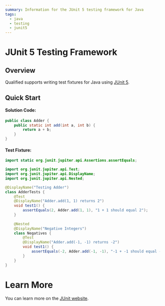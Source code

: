 ```yaml
---
summary: Information for the JUnit 5 testing framework for Java
tags:
  - java
  - testing
  - junit5
---
```


# JUnit 5 Testing Framework

## Overview

Qualified supports writing test fixtures for Java using [JUnit 5][1].

## Quick Start

#### Solution Code:

```java
public class Adder {
    public static int add(int a, int b) {
        return a + b;
    }
}
```

#### Test Fixture:

```java
import static org.junit.jupiter.api.Assertions.assertEquals;

import org.junit.jupiter.api.Test;
import org.junit.jupiter.api.DisplayName;
import org.junit.jupiter.api.Nested;

@DisplayName("Testing Adder")
class AdderTests {
    @Test
    @DisplayName("Adder.add(1, 1) returns 2")
    void test1() {
        assertEquals(2, Adder.add(1, 1), "1 + 1 should equal 2");
    }
    
    @Nested
    @DisplayName("Negative Integers")
    class Negatives {
        @Test
        @DisplayName("Adder.add(-1, -1) returns -2")
        void test1() {
            assertEquals(-2, Adder.add(-1, -1), "-1 + -1 should equal -2");
        }
    }
}
```

# Learn More

You can learn more on the [JUnit website][1].

[1]: https://junit.org/junit5/
